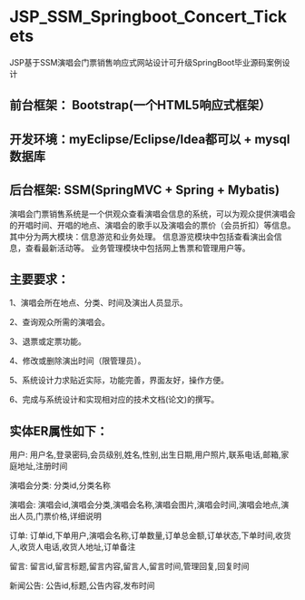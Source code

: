 # JSP_SSM_Springboot_Concert_Tickets
JSP基于SSM演唱会门票销售响应式网站设计可升级SpringBoot毕业源码案例设计
## 前台框架： Bootstrap(一个HTML5响应式框架）
## 开发环境：myEclipse/Eclipse/Idea都可以 + mysql数据库
## 后台框架: SSM(SpringMVC + Spring + Mybatis)
演唱会门票销售系统是一个供观众查看演唱会信息的系统，可以为观众提供演唱会的开唱时间、开唱的地点、演唱会的歌手以及演唱会的票价（会员折扣）等信息。
其中分为两大模块：信息游览和业务处理。
信息游览模块中包括查看演出会信息，查看最新活动等。
业务管理模块中包括网上售票和管理用户等。
## 主要要求：
1、演唱会所在地点、分类、时间及演出人员显示。

2、查询观众所需的演唱会。

3、退票或定票功能。

4、修改或删除演出时间（限管理员）。

5、系统设计力求贴近实际，功能完善，界面友好，操作方便。

6、完成与系统设计和实现相对应的技术文档(论文)的撰写。
## 实体ER属性如下：
用户: 用户名,登录密码,会员级别,姓名,性别,出生日期,用户照片,联系电话,邮箱,家庭地址,注册时间

演唱会分类: 分类id,分类名称

演唱会: 演唱会id,演唱会分类,演唱会名称,演唱会图片,演唱会时间,演唱会地点,演出人员,门票价格,详细说明

订单: 订单id,下单用户,演唱会名称,订单数量,订单总金额,订单状态,下单时间,收货人,收货人电话,收货人地址,订单备注

留言: 留言id,留言标题,留言内容,留言人,留言时间,管理回复,回复时间

新闻公告: 公告id,标题,公告内容,发布时间

